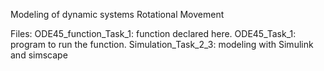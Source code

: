 Modeling of dynamic systems
Rotational Movement

Files: 
ODE45_function_Task_1: function declared here. 
ODE45_Task_1: program to run the function.
Simulation_Task_2_3: modeling with Simulink and simscape
